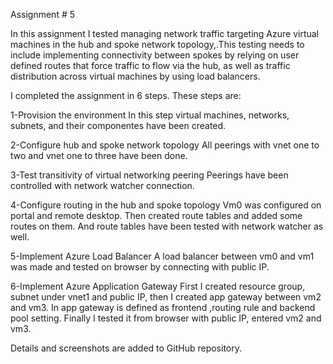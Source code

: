 

Assignment # 5

In this assignment I tested managing network traffic targeting Azure virtual machines in the hub and spoke network topology,.This testing needs to include implementing connectivity between spokes by relying on user defined routes that force traffic to flow via the hub, as well as traffic distribution across virtual machines by using load balancers.  

I completed the assignment in 6 steps. These steps are: 

1-Provision the environment
	In this step virtual machines, networks, subnets, and their componentes have been created.

2-Configure hub and spoke network topology
	All peerings with vnet one  to two and vnet one to three have been done.

3-Test transitivity of virtual networking peering
	Peerings have been controlled with network watcher connection. 

4-Configure routing in the hub and spoke topology
	Vm0 was configured on portal and remote desktop. Then created route tables and added some routes on them. And route tables have been tested with network watcher as well.

5-Implement Azure Load Balancer
	A load balancer between vm0 and vm1 was made and tested on browser by connecting with public IP. 

6-Implement Azure Application Gateway
	First I created resource group, subnet under vnet1 and public IP,  then I created app gateway between vm2 and vm3. In app gateway is defined as frontend ,routing rule and backend pool setting. Finally I tested it from browser  with public IP, entered vm2 and vm3.


Details and screenshots are added to GitHub repository.


